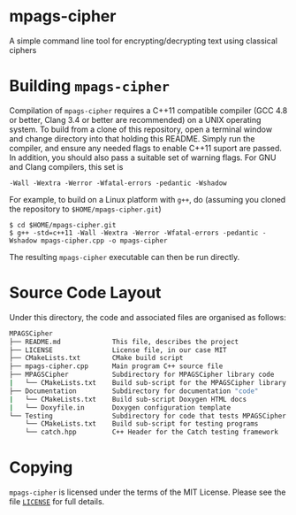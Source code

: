 # mpags-cipher
A simple command line tool for encrypting/decrypting text using classical ciphers

# Building `mpags-cipher`
Compilation of `mpags-cipher` requires a C++11 compatible compiler (GCC
4.8 or better, Clang 3.4 or better are recommended) on a UNIX operating
system. To build from a clone of this repository, open a terminal window
and change directory into that holding this README. Simply run the
compiler, and ensure any needed flags to enable C++11 suport are passed.
In addition, you should also pass a suitable set of warning flags. For
GNU and Clang compilers, this set is

```
-Wall -Wextra -Werror -Wfatal-errors -pedantic -Wshadow
```

For example, to build on a Linux platform with `g++`, do (assuming you
cloned the repository to `$HOME/mpags-cipher.git`)

```
$ cd $HOME/mpags-cipher.git
$ g++ -std=c++11 -Wall -Wextra -Werror -Wfatal-errors -pedantic -Wshadow mpags-cipher.cpp -o mpags-cipher
```

The resulting `mpags-cipher` executable can then be run directly.


# Source Code Layout
Under this directory, the code and associated files are organised as
follows:

```sh
MPAGSCipher
├── README.md             This file, describes the project
├── LICENSE               License file, in our case MIT
├── CMakeLists.txt        CMake build script
├── mpags-cipher.cpp      Main program C++ source file
├── MPAGSCipher           Subdirectory for MPAGSCipher library code
|   └── CMakeLists.txt    Build sub-script for the MPAGSCipher library
├── Documentation         Subdirectory for documentation "code"
|   └── CMakeLists.txt    Build sub-script Doxygen HTML docs
|   └── Doxyfile.in       Doxygen configuration template
└── Testing               Subdirectory for code that tests MPAGSCipher
    └── CMakeLists.txt    Build sub-script for testing programs
    └── catch.hpp         C++ Header for the Catch testing framework
```

# Copying
`mpags-cipher` is licensed under the terms of the MIT License. Please see
the file [`LICENSE`](LICENSE) for full details.

